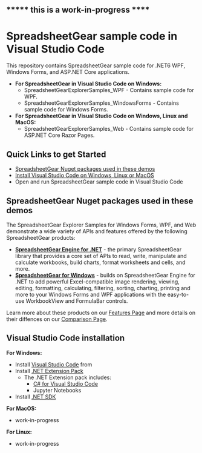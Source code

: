 ##  ***** this is a work-in-progress ****

# SpreadsheetGear sample code in Visual Studio Code

This repository contains SpreadsheetGear sample code for .NET6 WPF, Windows Forms, and ASP.NET Core applications. 

* **For SpreadsheetGear in Visual Studio Code on Windows:**
  *   SpreadsheetGearExplorerSamples_WPF - Contains sample code for WPF.
  *   SpreadsheetGearExplorerSamples_WindowsForms - Contains sample code for Windows Forms.
* **For SpreadsheetGear in Visual Studio Code on Windows, Linux and MacOS:**
  *   SpreadsheetGearExplorerSamples_Web - Contains sample code for ASP.NET Core Razor Pages.

## Quick Links to get Started ##
* [SpreadsheetGear Nuget packages used in these demos](#spreadsheetgear-nuget-packages-used-in-these-demos)
* [Install Visual Studio Code on Windows, Linux or MacOS](#visual-studio-code-installation)
* Open and run SpreadsheetGear sample code in Visual Studio Code

## SpreadsheetGear Nuget packages used in these demos
The SpreadsheetGear Explorer Samples for Windows Forms, WPF, and Web demonstrate a wide variety of APIs and features offered by the following SpreadsheetGear products:
*   **[SpreadsheetGear Engine for .NET](https://www.nuget.org/packages/SpreadsheetGear/9.1.19-beta)** - the primary SpreadsheetGear library that provides a core set of APIs to read, write, manipulate and calculate workbooks, build charts, format worksheets and cells, and more.
*   **[SpreadsheetGear for Windows](https://www.nuget.org/packages/SpreadsheetGear.Windows/9.1.19-beta)** - builds on SpreadsheetGear Engine for .NET to add powerful Excel-compatible image rendering, viewing, editing, formatting, calculating, filtering, sorting, charting, printing and more to your Windows Forms and WPF applications with the easy-to-use WorkbookView and FormulaBar controls.

Learn more about these products on our [Features Page](https://www.spreadsheetgear.com/Products/Features) and more details on their diffences on our [Comparison Page](https://www.spreadsheetgear.com/Products/Compare).

## Visual Studio Code installation
**For Windows:**
* Install [Visual Studio Code](https://code.visualstudio.com/) from 
* Install [.NET Extension Pack](https://marketplace.visualstudio.com/items?itemName=ms-dotnettools.vscode-dotnet-pack)
  * The .NET Extension pack includes:
    * [C# for Visual Studio Code](https://marketplace.visualstudio.com/items?itemName=ms-dotnettools.csharp)
    * Jupyter Notebooks
* Install [.NET SDK](https://dotnet.microsoft.com/en-us/download)

**For MacOS:**
* work-in-progress

**For Linux:**
* work-in-progress
